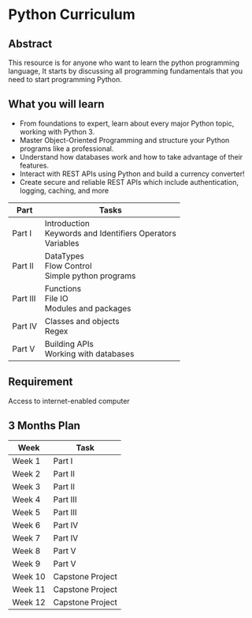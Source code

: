 # Python Curriculum
## Abstract
This resource is for anyone who want to learn the python programming language, It starts by discussing all programming fundamentals that you need to start programming Python. 
## What you will learn
* From foundations to expert, learn about every major Python topic, working with Python 3.
* Master Object-Oriented Programming and structure your Python programs like a professional.
* Understand how databases work and how to take advantage of their features.
* Interact with REST APIs using Python and build a currency converter!
* Create secure and reliable REST APIs which include authentication, logging, caching, and more

| Part      | Tasks |
| ----------- | ----------- |
| Part I    | Introduction <br /> Keywords and Identifiers Operators <br />  Variables |
| Part II   | DataTypes <br/> Flow Control <br/> Simple python programs        |
| Part III  | Functions <br/> File IO <br/> Modules and packages        |
| Part IV   | Classes and objects	<br/> Regex        |
| Part V    | Building APIs <br/> Working with databases        |


## Requirement
Access to internet-enabled computer

## 3 Months Plan

| Week      | Task |
| ----------- | ----------- |
| Week 1    | Part I       |
| Week 2    | Part II        |
| Week 3    | Part II        |
| Week 4    |  Part III        |
| Week 5    |  Part III        |
| Week 6    | Part IV        |
| Week 7    | Part IV        |
| Week 8    | Part V        |
| Week 9    | Part V        |
| Week 10   | Capstone Project     |
| Week 11   | Capstone Project     |
| Week 12   | Capstone Project     |
